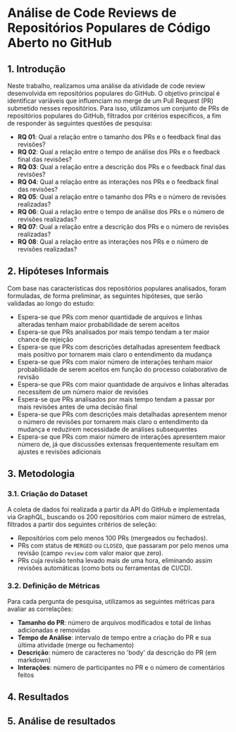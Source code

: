 # Análise de Code Reviews de Repositórios Populares de Código Aberto no GitHub

## 1. Introdução

Neste trabalho, realizamos uma análise da atividade de code review desenvolvida em repositórios populares do GitHub. O objetivo principal é identificar variáveis que influenciam no merge de um Pull Request (PR) submetido nesses repositórios. Para isso, utilizamos um conjunto de PRs de repositórios populares do GitHub, filtrados por critérios específicos, a fim de responder às seguintes questões de pesquisa:

- **RQ 01**: Qual a relação entre o tamanho dos PRs e o feedback final das revisões?
- **RQ 02**: Qual a relação entre o tempo de análise dos PRs e o feedback final das revisões?
- **RQ 03**: Qual a relação entre a descrição dos PRs e o feedback final das revisões?
- **RQ 04**: Qual a relação entre as interações nos PRs e o feedback final das revisões?
- **RQ 05**: Qual a relação entre o tamanho dos PRs e o número de revisões realizadas?
- **RQ 06**: Qual a relação entre o tempo de análise dos PRs e o número de revisões realizadas?
- **RQ 07**: Qual a relação entre a descrição dos PRs e o número de revisões realizadas?
- **RQ 08**: Qual a relação entre as interações nos PRs e o número de revisões realizadas?


## 2. Hipóteses Informais

Com base nas características dos repositórios populares analisados, foram formuladas, de forma preliminar, as seguintes hipóteses, que serão validadas ao longo do estudo:

- Espera-se que PRs com menor quantidade de arquivos e linhas alteradas tenham maior probabilidade de serem aceitos
- Espera-se que PRs analisados por mais tempo tendam a ter maior chance de rejeição
- Espera-se que PRs com descrições detalhadas apresentem feedback mais positivo por tornarem mais claro o entendimento da mudança
- Espera-se que PRs com maior número de interações tenham maior probabilidade de serem aceitos em função do processo colaborativo de revisão
- Espera-se que PRs com maior quantidade de arquivos e linhas alteradas necessitem de um número maior de revisões
- Espera-se que PRs analisados por mais tempo tendam a passar por mais revisões antes de uma decisão final
- Espera-se que PRs com descrições mais detalhadas apresentem menor o número de revisões por tornarem mais claro o entendimento da mudança e reduzirem necessidade de análises subsequentes
- Espera-se que PRs com maior número de interações apresentem maior número de, já que discussões extensas frequentemente resultam em ajustes e revisões adicionais


## 3. Metodologia

### 3.1. Criação do Dataset

A coleta de dados foi realizada a partir da API do GitHub e implementada via GraphQL, buscando os 200 repositórios com maior número de estrelas, filtrados a partir dos seguintes critérios de seleção:

- Repositórios com pelo menos 100 PRs (mergeados ou fechados).
- PRs com status de `MERGED` ou `CLOSED`, que passaram por pelo menos uma revisão (campo `review` com valor maior que zero).
- PRs cuja revisão tenha levado mais de uma hora, eliminando assim revisões automáticas (como bots ou ferramentas de CI/CD).

### 3.2. Definição de Métricas

Para cada pergunta de pesquisa, utilizamos as seguintes métricas para avaliar as correlações:

- **Tamanho do PR**: número de arquivos modificados e total de linhas adicionadas e removidas
- **Tempo de Análise**: intervalo de tempo entre a criação do PR e sua última atividade (merge ou fechamento)
- **Descrição**: número de caracteres no 'body' da descrição do PR (em markdown)
- **Interações**: número de participantes no PR e o número de comentários feitos

## 4. Resultados
## 5. Análise de resultados